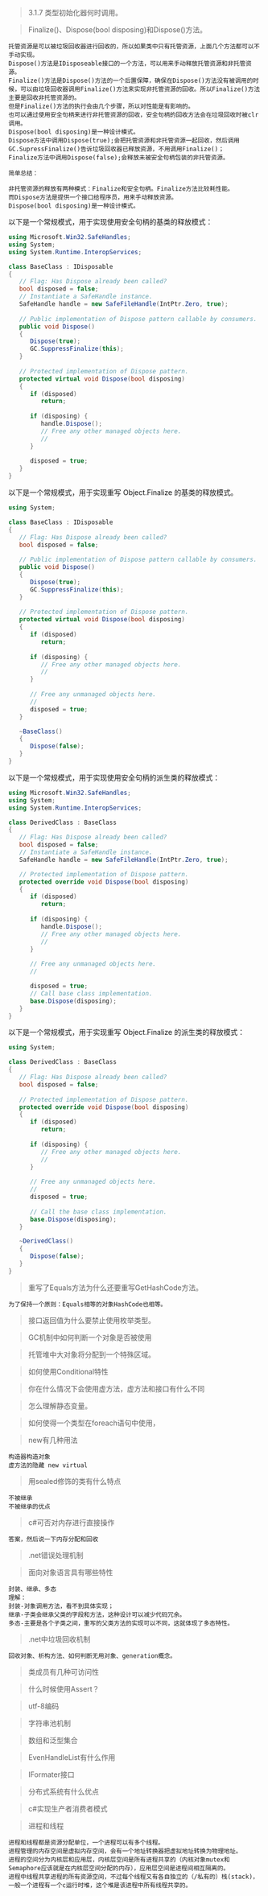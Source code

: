 >3.1.7 类型初始化器何时调用。

>Finalize()、Dispose(bool disposing)和Dispose()方法。

    托管资源是可以被垃圾回收器进行回收的，所以如果类中只有托管资源，上面几个方法都可以不手动实现。
    Dispose()方法是IDisposeable接口的一个方法，可以用来手动释放托管资源和非托管资源。
    Finalize()方法是Dispose()方法的一个后置保障，确保在Dispose()方法没有被调用的时候，可以由垃圾回收器调用Finalize()方法来实现非托管资源的回收。所以Finalize()方法主要是回收非托管资源的。
    但是Finalize()方法的执行会由几个步骤，所以对性能是有影响的。
    也可以通过使用安全句柄来进行非托管资源的回收，安全句柄的回收方法会在垃圾回收时被clr调用。
    Dispose(bool disposing)是一种设计模式。
    Dispose方法中调用Dispose(true);会把托管资源和非托管资源一起回收，然后调用GC.SupressFinalize()告诉垃圾回收器已释放资源，不用调用Finalize()；
    Finalize方法中调用Dispose(false);会释放未被安全句柄包装的非托管资源。

    简单总结：
    
    非托管资源的释放有两种模式：Finalize和安全句柄。Finalize方法比较耗性能。
    而Dispose方法是提供一个接口给程序员，用来手动释放资源。
    Dispose(bool disposing)是一种设计模式。
    
以下是一个常规模式，用于实现使用安全句柄的基类的释放模式：
```csharp
using Microsoft.Win32.SafeHandles;
using System;
using System.Runtime.InteropServices;

class BaseClass : IDisposable
{
   // Flag: Has Dispose already been called?
   bool disposed = false;
   // Instantiate a SafeHandle instance.
   SafeHandle handle = new SafeFileHandle(IntPtr.Zero, true);
   
   // Public implementation of Dispose pattern callable by consumers.
   public void Dispose()
   { 
      Dispose(true);
      GC.SuppressFinalize(this);           
   }
   
   // Protected implementation of Dispose pattern.
   protected virtual void Dispose(bool disposing)
   {
      if (disposed)
         return; 
      
      if (disposing) {
         handle.Dispose();
         // Free any other managed objects here.
         //
      }
      
      disposed = true;
   }
}
```

以下是一个常规模式，用于实现重写 Object.Finalize 的基类的释放模式。
```csharp
using System;

class BaseClass : IDisposable
{
   // Flag: Has Dispose already been called?
   bool disposed = false;
   
   // Public implementation of Dispose pattern callable by consumers.
   public void Dispose()
   { 
      Dispose(true);
      GC.SuppressFinalize(this);           
   }
   
   // Protected implementation of Dispose pattern.
   protected virtual void Dispose(bool disposing)
   {
      if (disposed)
         return; 
      
      if (disposing) {
         // Free any other managed objects here.
         //
      }
      
      // Free any unmanaged objects here.
      //
      disposed = true;
   }

   ~BaseClass()
   {
      Dispose(false);
   }
}
```

以下是一个常规模式，用于实现使用安全句柄的派生类的释放模式：
```csharp
using Microsoft.Win32.SafeHandles;
using System;
using System.Runtime.InteropServices;

class DerivedClass : BaseClass
{
   // Flag: Has Dispose already been called?
   bool disposed = false;
   // Instantiate a SafeHandle instance.
   SafeHandle handle = new SafeFileHandle(IntPtr.Zero, true);

   // Protected implementation of Dispose pattern.
   protected override void Dispose(bool disposing)
   {
      if (disposed)
         return; 
      
      if (disposing) {
         handle.Dispose();
         // Free any other managed objects here.
         //
      }
      
      // Free any unmanaged objects here.
      //

      disposed = true;
      // Call base class implementation.
      base.Dispose(disposing);
   }
}
```
以下是一个常规模式，用于实现重写 Object.Finalize 的派生类的释放模式：
```csharp
using System;

class DerivedClass : BaseClass
{
   // Flag: Has Dispose already been called?
   bool disposed = false;
   
   // Protected implementation of Dispose pattern.
   protected override void Dispose(bool disposing)
   {
      if (disposed)
         return; 
      
      if (disposing) {
         // Free any other managed objects here.
         //
      }
      
      // Free any unmanaged objects here.
      //
      disposed = true;
      
      // Call the base class implementation.
      base.Dispose(disposing);
   }

   ~DerivedClass()
   {
      Dispose(false);
   }
}
```


>重写了Equals方法为什么还要重写GetHashCode方法。

    为了保持一个原则：Equals相等的对象HashCode也相等。
    
>接口返回值为什么要禁止使用枚举类型。

>GC机制中如何判断一个对象是否被使用

>托管堆中大对象将分配到一个特殊区域。

>如何使用Conditional特性

>你在什么情况下会使用虚方法，虚方法和接口有什么不同

>怎么理解静态变量。

>如何使得一个类型在foreach语句中使用，

>new有几种用法

    构造器构造对象
    虚方法的隐藏 new virtual

>用sealed修饰的类有什么特点

    不被继承
    不被继承的优点

>c#可否对内存进行直接操作

    答案，然后说一下内存分配和回收

>.net错误处理机制


>面向对象语言具有哪些特性

    封装、继承、多态
    理解：
    封装-对象调用方法，看不到具体实现；
    继承-子类会继承父类的字段和方法，这种设计可以减少代码冗余。
    多态-主要是各个子类之间，重写的父类方法的实现可以不同，这就体现了多态特性。

>.net中垃圾回收机制

    回收对象、析构方法、如何判断无用对象、generation概念。

>类成员有几种可访问性

>什么时候使用Assert？

>utf-8编码


>字符串池机制

>数组和泛型集合   

>EvenHandleList有什么作用

>IFormater接口

>分布式系统有什么优点

>c#实现生产者消费者模式

>进程和线程

    进程和线程都是资源分配单位，一个进程可以有多个线程。
    进程管理的内存空间是虚拟内存空间，会有一个地址转换器把虚拟地址转换为物理地址。
    进程的空间分为内核层和应用层，内核层空间是所有进程共享的（内核对象mutex和Semaphore应该就是在内核层空间分配的内存），应用层空间是进程间相互隔离的。
    进程中线程共享进程的所有资源空间，不过每个线程又有各自独立的（/私有的）栈(stack)，一般一个进程有一个c运行时堆，这个堆是该进程中所有线程共享的。
    